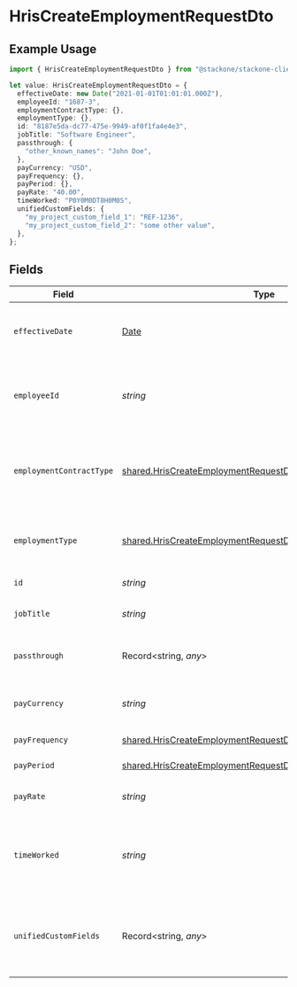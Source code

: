 # HrisCreateEmploymentRequestDto

## Example Usage

```typescript
import { HrisCreateEmploymentRequestDto } from "@stackone/stackone-client-ts/sdk/models/shared";

let value: HrisCreateEmploymentRequestDto = {
  effectiveDate: new Date("2021-01-01T01:01:01.000Z"),
  employeeId: "1687-3",
  employmentContractType: {},
  employmentType: {},
  id: "8187e5da-dc77-475e-9949-af0f1fa4e4e3",
  jobTitle: "Software Engineer",
  passthrough: {
    "other_known_names": "John Doe",
  },
  payCurrency: "USD",
  payFrequency: {},
  payPeriod: {},
  payRate: "40.00",
  timeWorked: "P0Y0M0DT8H0M0S",
  unifiedCustomFields: {
    "my_project_custom_field_1": "REF-1236",
    "my_project_custom_field_2": "some other value",
  },
};
```

## Fields

| Field                                                                                                                                             | Type                                                                                                                                              | Required                                                                                                                                          | Description                                                                                                                                       | Example                                                                                                                                           |
| ------------------------------------------------------------------------------------------------------------------------------------------------- | ------------------------------------------------------------------------------------------------------------------------------------------------- | ------------------------------------------------------------------------------------------------------------------------------------------------- | ------------------------------------------------------------------------------------------------------------------------------------------------- | ------------------------------------------------------------------------------------------------------------------------------------------------- |
| `effectiveDate`                                                                                                                                   | [Date](https://developer.mozilla.org/en-US/docs/Web/JavaScript/Reference/Global_Objects/Date)                                                     | :heavy_minus_sign:                                                                                                                                | The effective date of the employment contract                                                                                                     | 2021-01-01T01:01:01.000Z                                                                                                                          |
| `employeeId`                                                                                                                                      | *string*                                                                                                                                          | :heavy_minus_sign:                                                                                                                                | The employee ID associated with this employment                                                                                                   | 1687-3                                                                                                                                            |
| `employmentContractType`                                                                                                                          | [shared.HrisCreateEmploymentRequestDtoEmploymentContractType](../../../sdk/models/shared/hriscreateemploymentrequestdtoemploymentcontracttype.md) | :heavy_minus_sign:                                                                                                                                | The employment work schedule type (e.g., full-time, part-time)                                                                                    | full_time                                                                                                                                         |
| `employmentType`                                                                                                                                  | [shared.HrisCreateEmploymentRequestDtoEmploymentType](../../../sdk/models/shared/hriscreateemploymentrequestdtoemploymenttype.md)                 | :heavy_minus_sign:                                                                                                                                | The type of employment (e.g., contractor, permanent)                                                                                              | permanent                                                                                                                                         |
| `id`                                                                                                                                              | *string*                                                                                                                                          | :heavy_minus_sign:                                                                                                                                | Unique identifier                                                                                                                                 | 8187e5da-dc77-475e-9949-af0f1fa4e4e3                                                                                                              |
| `jobTitle`                                                                                                                                        | *string*                                                                                                                                          | :heavy_minus_sign:                                                                                                                                | The job title of the employee                                                                                                                     | Software Engineer                                                                                                                                 |
| `passthrough`                                                                                                                                     | Record<string, *any*>                                                                                                                             | :heavy_minus_sign:                                                                                                                                | Value to pass through to the provider                                                                                                             | {<br/>"other_known_names": "John Doe"<br/>}                                                                                                       |
| `payCurrency`                                                                                                                                     | *string*                                                                                                                                          | :heavy_minus_sign:                                                                                                                                | The currency used for pay                                                                                                                         | USD                                                                                                                                               |
| `payFrequency`                                                                                                                                    | [shared.HrisCreateEmploymentRequestDtoPayFrequency](../../../sdk/models/shared/hriscreateemploymentrequestdtopayfrequency.md)                     | :heavy_minus_sign:                                                                                                                                | The pay frequency                                                                                                                                 | hourly                                                                                                                                            |
| `payPeriod`                                                                                                                                       | [shared.HrisCreateEmploymentRequestDtoPayPeriod](../../../sdk/models/shared/hriscreateemploymentrequestdtopayperiod.md)                           | :heavy_minus_sign:                                                                                                                                | The pay period                                                                                                                                    | monthly                                                                                                                                           |
| `payRate`                                                                                                                                         | *string*                                                                                                                                          | :heavy_minus_sign:                                                                                                                                | The pay rate for the employee                                                                                                                     | 40.00                                                                                                                                             |
| `timeWorked`                                                                                                                                      | *string*                                                                                                                                          | :heavy_minus_sign:                                                                                                                                | The time worked for the employee in ISO 8601 duration format                                                                                      | P0Y0M0DT8H0M0S                                                                                                                                    |
| `unifiedCustomFields`                                                                                                                             | Record<string, *any*>                                                                                                                             | :heavy_minus_sign:                                                                                                                                | Custom Unified Fields configured in your StackOne project                                                                                         | {<br/>"my_project_custom_field_1": "REF-1236",<br/>"my_project_custom_field_2": "some other value"<br/>}                                          |